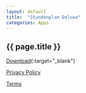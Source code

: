 ```yaml
---
layout: default
title:  "Stundenplan Deluxe"
categories: Apps
---
```


<h2>{{ page.title }}</h2>


[Download](https://play.google.com/store/apps/details?id=com.tobiasschuerg.stundenplan){:target="_blank"}

[Privacy Policy](/apps/stundenplan/policy)

[Terms](/apps/stundenplan/terms)
